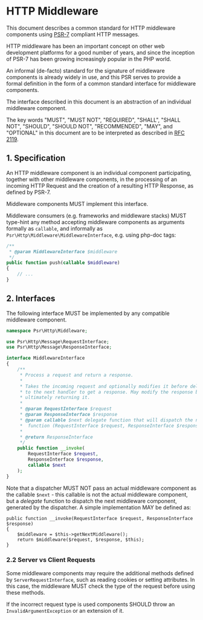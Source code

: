 HTTP Middleware
===============

This document describes a common standard for HTTP middleware components using
[PSR-7][psr7] compliant HTTP messages.

HTTP middleware has been an important concept on other web development platforms
for a good number of years, and since the inception of PSR-7 has been growing
increasingly popular in the PHP world.

An informal (de-facto) standard for the signature of middleware components is
already widely in use, and this PSR serves to provide a formal definition in
the form of a common standard interface for middleware components.

The interface described in this document is an abstraction of an individual
middleware component.

The key words "MUST", "MUST NOT", "REQUIRED", "SHALL", "SHALL NOT", "SHOULD",
"SHOULD NOT", "RECOMMENDED", "MAY", and "OPTIONAL" in this document are to be
interpreted as described in [RFC 2119][rfc2119].

[psr7]: http://www.php-fig.org/psr/psr-7/
[rfc2119]: http://tools.ietf.org/html/rfc2119

## 1. Specification

An HTTP middleware component is an individual component participating, together
with other middleware components, in the processing of an incoming HTTP Request
and the creation of a resulting HTTP Response, as defined by PSR-7.

Middleware components MUST implement this interface.

Middleware consumers (e.g. frameworks and middleware stacks) MUST type-hint any
method accepting middleware components as arguments formally as `callable`, and
informally as `Psr\Http\Middleware\MiddlewareInterface`, e.g. using php-doc tags:

```php
/**
 * @param MiddlewareInterface $middleware
 */
public function push(callable $middleware)
{
    // ...
}
```

## 2. Interfaces

The following interface MUST be implemented by any compatible middleware component.


```php
namespace Psr\Http\Middleware;

use Psr\Http\Message\RequestInterface;
use Psr\Http\Message\ResponseInterface;

interface MiddlewareInterface
{
    /**
     * Process a request and return a response.
     *
     * Takes the incoming request and optionally modifies it before delegating
     * to the next handler to get a response. May modify the response before
     * ultimately returning it.
     *
     * @param RequestInterface $request
     * @param ResponseInterface $response
     * @param callable $next delegate function that will dispatch the next middleware component:
     *  function (RequestInterface $request, ResponseInterface $response): ResponseInterface
     *
     * @return ResponseInterface
     */
    public function __invoke(
        RequestInterface $request,
        ResponseInterface $response,
        callable $next
    );
}
```

Note that a dispatcher MUST NOT pass an actual middleware component as the
callable `$next` - this callable is not the actual middleware component, but
a *delegate* function to dispatch the next middleware component, generated by
the dispatcher. A simple implementation MAY be defined as:

```
public function __invoke(RequestInterface $request, ResponseInterface $response)
{
    $middleware = $this->getNextMiddleware();
    return $middleware($request, $response, $this);
}
```

### 2.2 Server vs Client Requests

Some middleware components may require the additional methods defined by
`ServerRequestInterface`, such as reading cookies or setting attributes.
In this case, the middleware MUST check the type of the request before
using these methods.

If the incorrect request type is used components SHOULD throw an
`InvalidArgumentException` or an extension of it.
